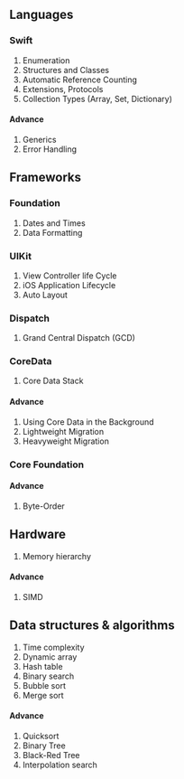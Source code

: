 ## Languages

### Swift

1. Enumeration
2. Structures and Classes
3. Automatic Reference Counting
4. Extensions, Protocols
5. Collection Types (Array, Set, Dictionary)


#### Advance
1. Generics
2. Error Handling


## Frameworks

### Foundation

1. Dates and Times
2. Data Formatting

### UIKit

1. View Controller life Cycle
2. iOS Application Lifecycle
3. Auto Layout

### Dispatch
1. Grand Central Dispatch (GCD)


### CoreData
1. Core Data Stack
#### Advance
1. Using Core Data in the Background
2. Lightweight Migration
3. Heavyweight Migration

### Core Foundation
#### Advance
1. Byte-Order

## Hardware

1. Memory hierarchy

#### Advance
1. SIMD

## Data structures & algorithms

1. Time complexity
2. Dynamic array
3. Hash table
4. Binary search
5. Bubble sort
6. Merge sort

#### Advance
1. Quicksort
2. Binary Tree
3. Black-Red Tree
4. Interpolation search
